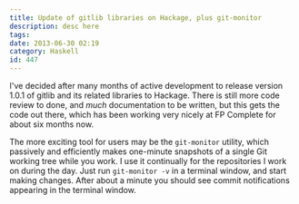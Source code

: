 ```yaml
---
title: Update of gitlib libraries on Hackage, plus git-monitor
description: desc here
tags: 
date: 2013-06-30 02:19
category: Haskell
id: 447
---
```


I've decided after many months of active development to release version 1.0.1 of gitlib and its related libraries to Hackage.  There is still more code review to done, and *much* documentation to be written, but this gets the code out there, which has been working very nicely at FP Complete for about six months now.

The more exciting tool for users may be the `git-monitor` utility, which passively and efficiently makes one-minute snapshots of a single Git working tree while you work.  I use it continually for the repositories I work on during the day.  Just run `git-monitor -v` in a terminal window, and start making changes.  After about a minute you should see commit notifications appearing in the terminal window.
